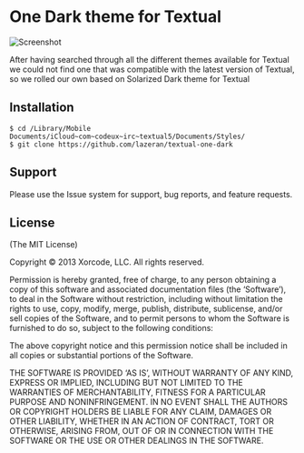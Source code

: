 # One Dark theme for Textual

![Screenshot](https://i.imgur.com/IMakCOy.png)

After having searched through all the different themes available for Textual we could not find one that was compatible with the latest version of Textual, so we rolled our own based on Solarized Dark theme for Textual

## Installation

    $ cd /Library/Mobile Documents/iCloud~com~codeux~irc~textual5/Documents/Styles/
    $ git clone https://github.com/lazeran/textual-one-dark

## Support

Please use the Issue system for support, bug reports, and feature requests.

## License

(The MIT License)

Copyright © 2013 Xorcode, LLC. All rights reserved.

Permission is hereby granted, free of charge, to any person obtaining a copy of this software and associated documentation files (the ‘Software’), to deal in the Software without restriction, including without limitation the rights to use, copy, modify, merge, publish, distribute, sublicense, and/or sell copies of the Software, and to permit persons to whom the Software is furnished to do so, subject to the following conditions:

The above copyright notice and this permission notice shall be included in all copies or substantial portions of the Software.

THE SOFTWARE IS PROVIDED ‘AS IS’, WITHOUT WARRANTY OF ANY KIND, EXPRESS OR IMPLIED, INCLUDING BUT NOT LIMITED TO THE WARRANTIES OF MERCHANTABILITY, FITNESS FOR A PARTICULAR PURPOSE AND NONINFRINGEMENT. IN NO EVENT SHALL THE AUTHORS OR COPYRIGHT HOLDERS BE LIABLE FOR ANY CLAIM, DAMAGES OR OTHER LIABILITY, WHETHER IN AN ACTION OF CONTRACT, TORT OR OTHERWISE, ARISING FROM, OUT OF OR IN CONNECTION WITH THE SOFTWARE OR THE USE OR OTHER DEALINGS IN THE SOFTWARE.
